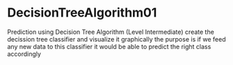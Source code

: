 # DecisionTreeAlgorithm01
Prediction using Decision Tree Algorithm (Level Intermediate) create the decission tree classifier and visualize it graphically  the purpose is if we feed any new data to this classifier it would be able to predict the right class accordingly
